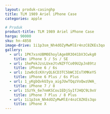 ```yaml
---
layout: produk-casinghp
title: TLM 1989 Ariel iPhone Case
categories: apple

# Produk
product-title: TLM 1989 Ariel iPhone Case
harga: 90000
sku: hn-4858
image-drive: 1i1p3sm_Nh4dOZyMwMlEr4nzC8ZKEs3qo
gallery:
  - url: 1PK7xsnUBM0EhoylAge8R3O41bV3Cwkg0
    title: iPhone 5 / 5s / SE
  - url: 1hePekJzsLUxeJtvNZFfCo09U2pJn89tz
    title: iPhone 6 / 6s
  - url: 1zw0cEcKXryQL6CD3TC5bWC3IsTXMKeYS
    title: iPhone 6 Plus / 6s Plus
  - url: 1_yKgbQvkU3ya_aigJUwTQqzVoQwzUWA_
    title: iPhone 7 / 8
  - url: 1SzYk_6e7nmKSCou1EDjSyIfJHQC9L9xV
    title: iPhone 7 Plus / 8 Plus
  - url: 1i1p3sm_Nh4dOZyMwMlEr4nzC8ZKEs3qo
    title: iPhone X
---
```

